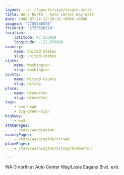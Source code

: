 ```yaml
---
layout: ../../layouts/sign/single.astro
title: WA-3 North - Auto Center Way Exit
date: 2008-07-24 12:28:10 +0000 +0000
imageid: "2755536578"
flickrid: "2755536578"
location:
    latitude: 47.555039
    longitude: -122.670896
country:
    name: United States
    slug: united-states
state:
    name: Washington
    slug: washington
county:
    name: Kitsap County
    slug: kitsap
place:
    name: Bremerton
    slug: bremerton
tags:
    - overhead
    - big-green-sign
highway:
    - wa3
statePages:
    - state/washington
countyPages:
    - state/washington/kitsap
placePages:
    - state/washington/kitsap/bremerton

---
```

WA-3 north at Auto Center Way/Loxie Eagans Blvd. exit.